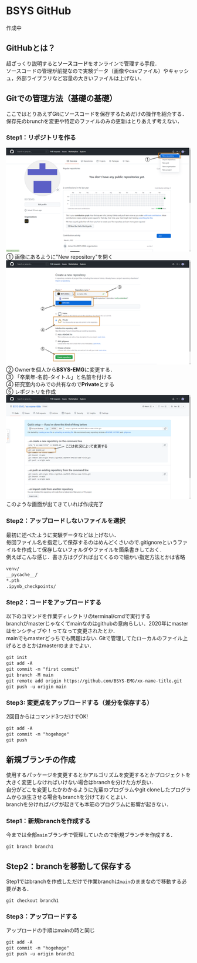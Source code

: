 # BSYS GitHub
作成中<br>

## GitHubとは？
超ざっくり説明すると**ソースコード**をオンラインで管理する手段．<br>
ソースコードの管理が前提なので実験データ（画像やcsvファイル）やキャッシュ，外部ライブラリなど容量の大きいファイルは上げない．<br>

## Gitでの管理方法（基礎の基礎）
ここではとりあえずGitにソースコードを保存するためだけの操作を紹介する．<br>
保存先のbrunchを変更や特定のファイルのみの更新はとりあえず考えない．<br>

### Step1：リポジトリを作る
<img src="img/step1.png"><br>
① 画像にあるように"New repository"を開く<br>
<img src="img/step2.png"><br>
② Ownerを個人から**BSYS-EMG**に変更する．<br>
③ 「卒業年-名前-タイトル」と名前を付ける<br>
④ 研究室内のみでの共有なので**Private**とする<br>
⑤ レポジトリを作成<br>
<img src="img/step3.png">
このような画面が出てきていれば作成完了<br>

### Step2：アップロードしないファイルを選択
最初に述べたように実験データなどは上げない．<br>
毎回ファイル名を指定して保存するのはめんどくさいので.gitignoreというファイルを作成して保存しないフォルダやファイルを箇条書きしておく．<br>
例えばこんな感じ．書き方はググれば出てくるので細かい指定方法とかは省略
```gitignore
venv/
__pycache__/
*.pth
.ipynb_checkpoints/
```

### Step2：コードをアップロードする
以下のコマンドを作業ディレクトリのterminal/cmdで実行する<br>
branchがmasterじゃなくてmainなのはgithubの意向らしい．2020年にmasterはセンシティブや！ってなって変更されたとか．<br>
mainでもmasterどっちでも問題はない.
Gitで管理してたローカルのファイル上げるときとかはmasterのままでよい．

```terminal
git init
git add -A
git commit -m "first commit"
git branch -M main
git remote add origin https://github.com/BSYS-EMG/xx-name-title.git
git push -u origin main
```

### Step3: 変更点をアップロードする（差分を保存する）
2回目からはコマンド3つだけでOK!<br>
```terminal
git add -A
git commit -m "hogehoge"
git push 
```

## 新規ブランチの作成
使用するパッケージを変更するとかアルゴリズムを変更するとかプロジェクトを大きく変更しなければいけない場合はbranchを分けた方が良い．<br>
自分がどこを変更したかわかるように先輩のプログラムやgit cloneしたプログラムから派生させる場合もbranchを分けておくとよい．<br>
branchを分ければバグが起きても本筋のプログラムに影響が起きない．<br>

### Step1：新規branchを作成する
今までは全部`main`ブランチで管理していたので新規ブランチを作成する．<br>
```terminal
git branch branch1
```

## Step2：branchを移動して保存する
Step1ではbranchを作成しただけで作業branchは`main`のままなので移動する必要がある．
```
git checkout branch1
```

### Step3：アップロードする
アップロードの手順はmainの時と同じ
```terminal
git add -A
git commit -m "hogehoge"
git push -u origin branch1
```
